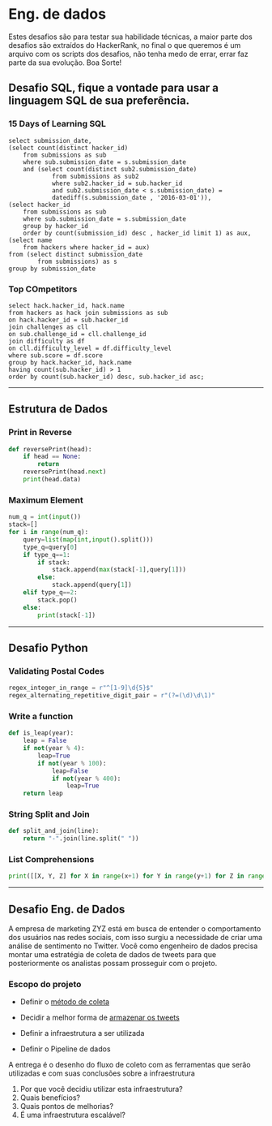 # Eng. de dados

Estes desafios são para testar sua habilidade técnicas, a maior parte dos desafios são extraídos do HackerRank, no final o que queremos é um arquivo com os scripts dos desafios, não tenha medo de errar, errar faz parte da sua evolução. Boa Sorte!

## Desafio SQL, fique a vontade para usar a linguagem SQL de sua preferência.

### 15 Days of Learning SQL

```mysql
select submission_date,
(select count(distinct hacker_id)  
    from submissions as sub  
    where sub.submission_date = s.submission_date
    and (select count(distinct sub2.submission_date)
            from submissions as sub2
            where sub2.hacker_id = sub.hacker_id
            and sub2.submission_date < s.submission_date) =
            datediff(s.submission_date , '2016-03-01')),
(select hacker_id  
    from submissions as sub
    where sub.submission_date = s.submission_date
    group by hacker_id
    order by count(submission_id) desc , hacker_id limit 1) as aux,
(select name
    from hackers where hacker_id = aux)
from (select distinct submission_date
        from submissions) as s
group by submission_date
```

### Top COmpetitors

```mysql
select hack.hacker_id, hack.name
from hackers as hack join submissions as sub
on hack.hacker_id = sub.hacker_id
join challenges as cll
on sub.challenge_id = cll.challenge_id
join difficulty as df
on cll.difficulty_level = df.difficulty_level
where sub.score = df.score
group by hack.hacker_id, hack.name
having count(sub.hacker_id) > 1
order by count(sub.hacker_id) desc, sub.hacker_id asc;
```

------

##  Estrutura de Dados

### Print in Reverse

```python
def reversePrint(head):
	if head == None:
        return
    reversePrint(head.next)
    print(head.data)
```

### Maximum Element

```python
num_q = int(input())
stack=[]
for i in range(num_q):
    query=list(map(int,input().split()))
    type_q=query[0]
    if type_q==1:
        if stack:
            stack.append(max(stack[-1],query[1]))
        else:
            stack.append(query[1])
    elif type_q==2:
        stack.pop()
    else:
        print(stack[-1])
```

------

## Desafio Python

### Validating Postal Codes

```python
regex_integer_in_range = r"^[1-9]\d{5}$"
regex_alternating_repetitive_digit_pair = r"(?=(\d)\d\1)"
```

### Write a function

```python
def is_leap(year):
    leap = False
    if not(year % 4):
        leap=True
        if not(year % 100):
            leap=False
            if not(year % 400):
                leap=True
    return leap
```

### String Split and Join

```python
def split_and_join(line):
    return "-".join(line.split(" "))
```

### List Comprehensions

```python
print([[X, Y, Z] for X in range(x+1) for Y in range(y+1) for Z in range(z+1) if X + Y + Z != n])
```

------

## Desafio Eng. de Dados

A empresa de marketing ZYZ está em busca de entender o comportamento dos usuários nas redes sociais, com isso surgiu a necessidade de criar uma análise de sentimento no Twitter. Você como engenheiro de dados precisa montar uma estratégia de coleta de dados de tweets para que posteriormente os analistas possam prosseguir com o projeto.

### Escopo do projeto

- Definir o [método de coleta](m%C3%A9todo%20de%20coleta.md)

- Decidir a melhor forma de [armazenar os tweets](armazenar%20os%20tweets.md)

- Definir a infraestrutura a ser utilizada

- Definir o Pipeline de dados

A entrega é o desenho do fluxo de coleto com as ferramentas que serão utilizadas e com suas conclusões sobre a infraestrutura

  1. Por que você decidiu utilizar esta infraestrutura?
  2. Quais benefícios?
  3. Quais pontos de melhorias?
  4. É uma infraestrutura escalável?
